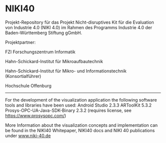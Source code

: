 # NIKI40
Projekt-Repository für das Projekt Nicht-disruptives Kit für die Evaluation von Industrie 4.0 (NIKI 4.0) im Rahmen des Programms Industrie 4.0 der Baden-Württemberg Stiftung gGmbH.


Projektpartner:

FZI Forschungszentrum Informatik

Hahn-Schickard-Institut für Mikroaufbautechnik

Hahn-Schickard-Institut für Mikro- und Informationstechnik (Konsortialführer)

Hochschule Offenburg


**************************************************************************************************************************************


For the development of the visualization application the following software tools and libraries have been used: 
Android Studio 2.3.3
ARToolKit 5.3.2
Prosys-OPC-UA-Java-SDK-Binary 2.3.2 (requires license, see https://www.prosysopc.com/)

More Information about the visualization concepts and implementation can be found in the NIKI40 Whitepaper, NIKI40 docs and NIKI 40 publications under www.niki-40.de